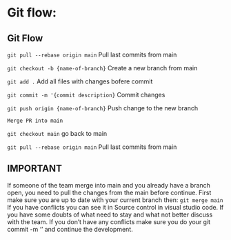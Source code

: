 # Git flow:
## Git Flow

`git pull --rebase origin main`
Pull last commits from main

`git checkout -b {name-of-branch}`
Create a new branch from main

`git add .`
Add all files with changes bofere commit

`git commit -m '{commit description}`
Commit changes

`git push origin {name-of-branch}`
Push change to the new branch

`Merge PR into main`

`git checkout main`
go back to main

`git pull --rebase origin main`
Pull last commits from main

## IMPORTANT
If someone of the team merge into main and you already have a branch open, you need to pull the changes from the main before continue.
First make sure you are up to date with your current branch then:
`git merge main`
If you have conflicts you can see it in Source control in visual studio code. If you have some doubts of what need to stay and what not 
better discuss with the team.
If you don’t have any conflicts make sure you do your git commit -m ‘<comment>’ and continue the development.

